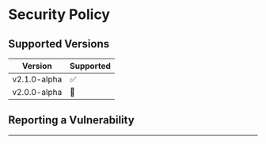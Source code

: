 # Security Policy

## Supported Versions

| Version | Supported          |
| ------- | ------------------ |
| v2.1.0-alpha   | ✅|
| v2.0.0-alpha   | 🚫|

## Reporting a Vulnerability

________________________________________________
